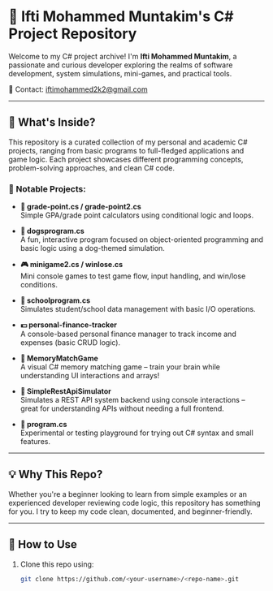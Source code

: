 # 🧠 Ifti Mohammed Muntakim's C# Project Repository

Welcome to my C# project archive! I'm **Ifti Mohammed Muntakim**, a passionate and curious developer exploring the realms of software development, system simulations, mini-games, and practical tools.

📧 Contact: [iftimohammed2k2@gmail.com](mailto:iftimohammed2k2@gmail.com)

---

## 🚀 What's Inside?

This repository is a curated collection of my personal and academic C# projects, ranging from basic programs to full-fledged applications and game logic. Each project showcases different programming concepts, problem-solving approaches, and clean C# code.

### 📁 Notable Projects:

- **🔢 grade-point.cs / grade-point2.cs**  
  Simple GPA/grade point calculators using conditional logic and loops.

- **🐶 dogsprogram.cs**  
  A fun, interactive program focused on object-oriented programming and basic logic using a dog-themed simulation.

- **🎮 minigame2.cs / winlose.cs**  
  Mini console games to test game flow, input handling, and win/lose conditions.

- **🏫 schoolprogram.cs**  
  Simulates student/school data management with basic I/O operations.

- **💵 personal-finance-tracker**  
  A console-based personal finance manager to track income and expenses (basic CRUD logic).

- **🧩 MemoryMatchGame**  
  A visual C# memory matching game – train your brain while understanding UI interactions and arrays!

- **📡 SimpleRestApiSimulator**  
  Simulates a REST API system backend using console interactions – great for understanding APIs without needing a full frontend.

- **🧪 program.cs**  
  Experimental or testing playground for trying out C# syntax and small features.

---

## 💡 Why This Repo?

Whether you're a beginner looking to learn from simple examples or an experienced developer reviewing code logic, this repository has something for you. I try to keep my code clean, documented, and beginner-friendly.

---

## 📌 How to Use

1. Clone this repo using:
   ```bash
   git clone https://github.com/<your-username>/<repo-name>.git
